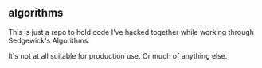 ## algorithms

This is just a repo to hold code I've hacked together while working through Sedgewick's Algorithms.

It's not at all suitable for production use. Or much of anything else.
